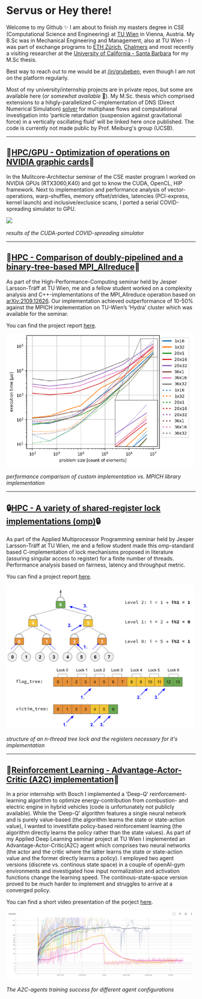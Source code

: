 # Servus or Hey there!

Welcome to my Github ✨
I am about to finish my masters degree in CSE (Computational Science and Engineering) at [TU Wien](https://www.tuwien.at/) in Vienna, Austria. My B.Sc was in Mechanical Engineering and Management, also at TU Wien - I was part of exchange programs to [ETH Zürich](https://www.ethz.ch/), [Chalmers](https://www.chalmers.se/) and most recently a visiting researcher at the [University of California - Santa Barbara](https://www.ucsb.edu/) for my M.Sc thesis. 

Best way to reach out to me would be at [/in/grubeben](https://www.linkedin.com/in/benjamin-gruber-4817781a1/), even though I am not on the platform regularly.

Most of my university/internship projects are in private repos, but some are available here (_or somewhat available_ 🍳). My M.Sc. thesis which comprised
extensions to a hihgly-parallelized C-implementation of DNS (Direct Numerical Simulation) [solver](https://arxiv.org/pdf/1804.05943.pdf) for multiphase flows and computational investigation into ’particle retardation (suspension against gravitational force) in a vertically oscillating fluid’ will be linked here once published. The code is currently not made public by Prof. Meiburg's group (UCSB).

---

## 🧮[HPC/GPU - Optimization of operations on NVIDIA graphic cards](https://github.com/grubeben/multicore_architectures/a10)🧮

In the Mulitcore-Architectur seminar of the CSE master program I worked on NVIDIA GPUs (RTX3060,K40) and got to know the CUDA, OpenCL, HIP framework. Next to implementation and performance analysis of vector-operations, warp-shuffles, memory offset/strides, latencies (PCI-express, kernel launch) and inclusive/exclusice scans, I ported a serial COVID-spreading simulator to GPU.

<img src="https://github.com/grubeben/multicore_architectures/blob/main/a10/plots/mca_covid.PNG?raw=true" width="500">

_results of the CUDA-ported COVID-spreading simulator_

---


## 🏃[HPC - Comparison of doubly-pipelined and a binary-tree-based MPI_Allreduce](https://github.com/grubeben/HPC)🏃


As part of the High-Performance-Computing seminar held by Jesper Larsson-Träff at TU Wien, me and a fellow student worked on a complexity analysis and C++-implementations of the MPI_Allreduce operation based on [arXiv:2109.12626](https://arxiv.org/abs/2109.12626). Our implementation achieved outperformance of 10-50% against the MPICH implementation on TU-Wien’s ’Hydra’ cluster which was available for the seminar.

You can find the project report [here](https://github.com/grubeben/HPC/blob/main/PROJECT_REPORT.pdf).

<img src="https://github.com/grubeben/HPC/blob/main/hpc_benchmark.PNG?raw=true" width="500">

_performance comparison of custom implementation vs. MPICH library implementation_


---

## 🔒[HPC - A variety of shared-register lock implementations (omp)](https://github.com/grubeben/AMP)🔒

As part of the Applied Multiprocessor Programming seminar held by Jesper Larsson-Träff at TU Wien, me and a fellow student made this omp-standard based C-implementation of lock mechanisms proposed in literature (assuring singular access to register) for a finite number of threads. Performance analysis based on fairness, latency and throughput metric.

You can find a project report [here](https://github.com/grubeben/AMP/blob/master/amp_report.pdf).

<img src="https://github.com/grubeben/AMP/blob/master/amp_treelock.PNG?raw=true" width="500">

_structure of an n-thread tree lock and the registers necessary for it's implementation_

---

## 🤖[Reinforcement Learning - Advantage-Actor-Critic (A2C) implementation](https://github.com/grubeben/194.077-Applied-Deep-Learning)🤖

In a prior internship with Bosch I implemented a ’Deep-Q’ reinforcement-learning algorithm to optimize energy-contribution from combustion- and electric engine in hybrid vehicles (code is unfortunately not publicly available). While the ’Deep-Q’ algorithm features a single neural network and is purely value-based (the algorithm learns the state or state-action value), I wanted to investifate policy-based reinforcement learning (the algorithm directly learns the policy rather than the state values). As part of my Applied Deep Learning seminar project at TU Wien I implemented an Advantage-Actor-Critic(A2C) agent which comprises two neural networks (the actor and the critic where the latter learns the state or state-action value and the former directly learns a policy). I employed two agent versions (discrete vs. continous state space) in a couple of openAI-gym environments and investigated how input normalization and activation functions change the learning speed. The continous-state-space version proved to be much harder to implement and struggles to arrive at a converged policy.

You can find a short video presentation of the porject [here](https://www.youtube.com/watch?v=bbEv1J6oSts).

<img src="https://github.com/grubeben/194.077-Applied-Deep-Learning/blob/main/obs-samples/rewards_over_time_a2c_discrete.PNG?raw=true" width="500">

_The A2C-agents training success for different agent configurations_


<!--
**grubeben/grubeben** is a ✨ _special_ ✨ repository because its `README.md` (this file) appears on your GitHub profile.

Here are some ideas to get you started:

- 🔭 I’m currently working on ...
- 🌱 I’m currently learning ...
- 👯 I’m looking to collaborate on ...
- 🤔 I’m looking for help with ...
- 💬 Ask me about ...
- 📫 How to reach me: ...
- 😄 Pronouns: ...
- ⚡ Fun fact: ...
-->
